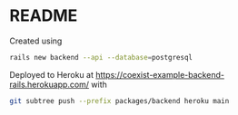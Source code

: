 # README

Created using

```bash
rails new backend --api --database=postgresql
```

Deployed to Heroku at https://coexist-example-backend-rails.herokuapp.com/ with

```bash
git subtree push --prefix packages/backend heroku main
```
